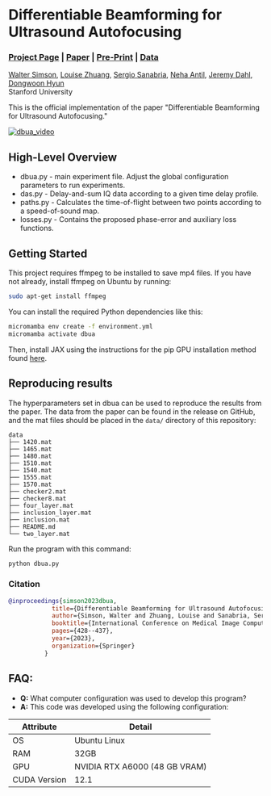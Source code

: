 # Differentiable Beamforming for Ultrasound Autofocusing
### [Project Page](https://www.waltersimson.com/dbua) | [Paper](https://link.springer.com/chapter/10.1007/978-3-031-43999-5_41) | [Pre-Print](https://waltersimson.com/dbua/static/pdfs/SimsonMICCAI2023.pdf) | [Data]()


[Walter Simson](https://waltersimson.com/),
[Louise Zhuang](https://profiles.stanford.edu/louise-zhuang),
[Sergio Sanabria](https://scholar.google.es/citations?hl=es&user=E7h77bAAAAAJ),
[Neha Antil](https://med.stanford.edu/profiles/neha-antil),
[Jeremy Dahl](https://med.stanford.edu/profiles/jeremy-dahl),
[Dongwoon Hyun](https://profiles.stanford.edu/dongwoon-hyun)<br>
Stanford University

This is the official implementation of the paper "Differentiable Beamforming for Ultrasound Autofocusing."

[![dbua_video](https://img.youtube.com/vi/cUoAsEA5snE/0.jpg)](https://www.youtube.com/watch?v=cUoAsEA5snE)

## High-Level Overview

 * dbua.py - main experiment file. Adjust the global configuration parameters to run experiments.
 * das.py -  Delay-and-sum IQ data according to a given time delay profile.
 * paths.py - Calculates the time-of-flight between two points  according to a speed-of-sound map.
 * losses.py - Contains the proposed phase-error and auxiliary loss functions.

## Getting Started

This project requires ffmpeg to be installed to save mp4 files. If you have not already, install ffmpeg on Ubuntu by running:

```bash
sudo apt-get install ffmpeg
```

You can install the required Python dependencies like this:

```bash
micromamba env create -f environment.yml
micromamba activate dbua
```

Then, install JAX using the instructions for the pip GPU installation method found [here](https://jax.readthedocs.io/en/latest/installation.html#pip-installation-gpu-cuda-installed-via-pip-easier).

## Reproducing results

The hyperparameters set in dbua can be used to reproduce the results from the paper. The data from the paper can be found in the release on GitHub, and the mat files should be placed in the `data/` directory of this repository:

```
data
├── 1420.mat
├── 1465.mat
├── 1480.mat
├── 1510.mat
├── 1540.mat
├── 1555.mat
├── 1570.mat
├── checker2.mat
├── checker8.mat
├── four_layer.mat
├── inclusion_layer.mat
├── inclusion.mat
├── README.md
└── two_layer.mat
```

Run the program with this command:

```bash
python dbua.py
```

### Citation

```Bibtex
@inproceedings{simson2023dbua,
            title={Differentiable Beamforming for Ultrasound Autofocusing},
            author={Simson, Walter and Zhuang, Louise and Sanabria, Sergio J and Antil, Neha and Dahl, Jeremy J and Hyun, Dongwoon},
            booktitle={International Conference on Medical Image Computing and Computer-Assisted Intervention},
            pages={428--437},
            year={2023},
            organization={Springer}
          }
```

## FAQ:

- **Q:** What computer configuration was used to develop this program?
- **A:** This code was developed using the following configuration:
  
| Attribute   | Detail                                |
|-------------|---------------------------------------|
| OS          |            Ubuntu Linux               |
| RAM         | 32GB                                  |
| GPU         | NVIDIA RTX A6000  (48 GB VRAM)        |
| CUDA Version| 12.1                                  |

